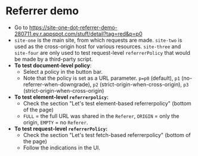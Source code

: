 # Referrer demo

- Go to https://site-one-dot-referrer-demo-280711.ey.r.appspot.com/stuff/detail?tag=red&p=p0
- `site-one` is the main site, from which requests are made. `site-two` is used as the cross-origin host for various resources. `site-three` and `site-four` are only used to test request-level `referrerPolicy` that would be made by a third-party script.
- **To test document-level policy**:
  - Select a policy in the button bar.
  - Note that the policy is set as a URL parameter. `p=p0` (default), `p1` (no-referrer-when-downgrade), `p2` (strict-origin-when-cross-origin), `p3` (strict-origin-when-cross-origin)
- **To test element-level `referrerpolicy`:**
  - Check the section "Let's test element-based referrerpolicy" (bottom of the page)
  - `FULL` = the full URL was shared in the `Referer`, `ORIGIN` = only the origin, `EMPTY` = no `Referer`.
 - **To test request-level `referrerPolicy`:** 
   - Check the section "Let's test fetch-based referrerpolicy" (bottom of the page)
   - Follow the indications in the UI.
